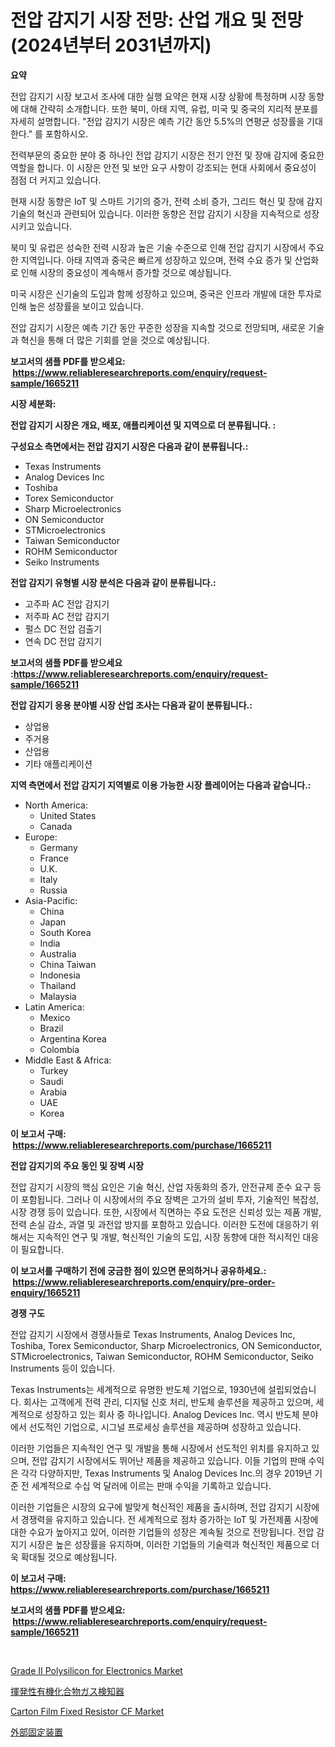 <p><h1>전압 감지기 시장 전망: 산업 개요 및 전망 (2024년부터 2031년까지)</h1></p><p><strong>요약</strong></p>
<p><p>전압 감지기 시장 보고서 조사에 대한 실행 요약은 현재 시장 상황에 특정하며 시장 동향에 대해 간략히 소개합니다. 또한 북미, 아태 지역, 유럽, 미국 및 중국의 지리적 분포를 자세히 설명합니다. "전압 감지기 시장은 예측 기간 동안 5.5%의 연평균 성장률을 기대한다." 를 포함하시오.</p><p>전력부문의 중요한 분야 중 하나인 전압 감지기 시장은 전기 안전 및 장애 감지에 중요한 역할을 합니다. 이 시장은 안전 및 보안 요구 사항이 강조되는 현대 사회에서 중요성이 점점 더 커지고 있습니다.</p><p>현재 시장 동향은 IoT 및 스마트 기기의 증가, 전력 소비 증가, 그리드 혁신 및 장애 감지 기술의 혁신과 관련되어 있습니다. 이러한 동향은 전압 감지기 시장을 지속적으로 성장시키고 있습니다.</p><p>북미 및 유럽은 성숙한 전력 시장과 높은 기술 수준으로 인해 전압 감지기 시장에서 주요한 지역입니다. 아태 지역과 중국은 빠르게 성장하고 있으며, 전력 수요 증가 및 산업화로 인해 시장의 중요성이 계속해서 증가할 것으로 예상됩니다.</p><p>미국 시장은 신기술의 도입과 함께 성장하고 있으며, 중국은 인프라 개발에 대한 투자로 인해 높은 성장률을 보이고 있습니다.</p><p>전압 감지기 시장은 예측 기간 동안 꾸준한 성장을 지속할 것으로 전망되며, 새로운 기술과 혁신을 통해 더 많은 기회를 얻을 것으로 예상됩니다.</p></p>
<p><strong>보고서의 샘플 PDF를 받으세요: &nbsp;<a href="https://www.reliableresearchreports.com/enquiry/request-sample/1665211">https://www.reliableresearchreports.com/enquiry/request-sample/1665211</a></strong></p>
<p><strong>시장 세분화:</strong></p>
<p><strong> 전압 감지기 시장은 개요, 배포, 애플리케이션 및 지역으로 더 분류됩니다. :</strong></p>
<p><strong>구성요소 측면에서는 전압 감지기 시장은 다음과 같이 분류됩니다.:</strong></p>
<p><ul><li>Texas Instruments</li><li>Analog Devices Inc</li><li>Toshiba</li><li>Torex Semiconductor</li><li>Sharp Microelectronics</li><li>ON Semiconductor</li><li>STMicroelectronics</li><li>Taiwan Semiconductor</li><li>ROHM Semiconductor</li><li>Seiko Instruments</li></ul></p>
<p><strong> 전압 감지기 유형별 시장 분석은 다음과 같이 분류됩니다.:</strong></p>
<p><ul><li>고주파 AC 전압 감지기</li><li>저주파 AC 전압 감지기</li><li>펄스 DC 전압 검출기</li><li>연속 DC 전압 감지기</li></ul></p>
<p><strong>보고서의 샘플 PDF를 받으세요 :<a href="https://www.reliableresearchreports.com/enquiry/request-sample/1665211">https://www.reliableresearchreports.com/enquiry/request-sample/1665211</a></strong></p>
<p><strong> 전압 감지기 응용 분야별 시장 산업 조사는 다음과 같이 분류됩니다.:</strong></p>
<p><ul><li>상업용</li><li>주거용</li><li>산업용</li><li>기타 애플리케이션</li></ul></p>
<p><strong>지역 측면에서 전압 감지기 지역별로 이용 가능한 시장 플레이어는 다음과 같습니다.:</strong></p>
<p><ul>
    <li>
        North America:
        <ul>
            <li>United States</li>
            <li>Canada</li>
        </ul>
    </li>
    <li>
        Europe:
        <ul>
            <li>Germany</li>
            <li>France</li>
            <li>U.K.</li>
            <li>Italy</li>
            <li>Russia</li>
        </ul>
    </li>
    <li>
        Asia-Pacific:
        <ul>
            <li>China</li>
            <li>Japan</li>
            <li>South Korea</li>
            <li>India</li>
            <li>Australia</li>
            <li>China Taiwan</li>
            <li>Indonesia</li>
            <li>Thailand</li>
            <li>Malaysia</li>
        </ul>
    </li>
    <li>
        Latin America:
        <ul>
            <li>Mexico</li>
            <li>Brazil</li>
            <li>Argentina Korea</li>
            <li>Colombia</li>
        </ul>
    </li>
    <li>
        Middle East & Africa:
        <ul>
            <li>Turkey</li>
            <li>Saudi</li>
            <li>Arabia</li>
            <li>UAE</li>
            <li>Korea</li>
        </ul>
    </li>
    </ul></p>
<p><strong>이 보고서 구매: &nbsp;<a href="https://www.reliableresearchreports.com/purchase/1665211">https://www.reliableresearchreports.com/purchase/1665211</a></strong></p>
<p><strong>전압 감지기의 주요 동인 및 장벽 시장</strong></p>
<p><p>전압 감지기 시장의 핵심 요인은 기술 혁신, 산업 자동화의 증가, 안전규제 준수 요구 등이 포함됩니다. 그러나 이 시장에서의 주요 장벽은 고가의 설비 투자, 기술적인 복잡성, 시장 경쟁 등이 있습니다. 또한, 시장에서 직면하는 주요 도전은 신뢰성 있는 제품 개발, 전력 손실 감소, 과열 및 과전압 방지를 포함하고 있습니다. 이러한 도전에 대응하기 위해서는 지속적인 연구 및 개발, 혁신적인 기술의 도입, 시장 동향에 대한 적시적인 대응이 필요합니다.</p></p>
<p><strong>이 보고서를 구매하기 전에 궁금한 점이 있으면 문의하거나 공유하세요.: &nbsp;<a href="https://www.reliableresearchreports.com/enquiry/pre-order-enquiry/1665211">https://www.reliableresearchreports.com/enquiry/pre-order-enquiry/1665211</a></strong></p>
<p><strong>경쟁 구도</strong></p>
<p><p>전압 감지기 시장에서 경쟁사들로 Texas Instruments, Analog Devices Inc, Toshiba, Torex Semiconductor, Sharp Microelectronics, ON Semiconductor, STMicroelectronics, Taiwan Semiconductor, ROHM Semiconductor, Seiko Instruments 등이 있습니다. </p><p>Texas Instruments는 세계적으로 유명한 반도체 기업으로, 1930년에 설립되었습니다. 회사는 고객에게 전력 관리, 디지털 신호 처리, 반도체 솔루션을 제공하고 있으며, 세계적으로 성장하고 있는 회사 중 하나입니다. Analog Devices Inc. 역시 반도체 분야에서 선도적인 기업으로, 시그널 프로세싱 솔루션을 제공하며 성장하고 있습니다. </p><p>이러한 기업들은 지속적인 연구 및 개발을 통해 시장에서 선도적인 위치를 유지하고 있으며, 전압 감지기 시장에서도 뛰어난 제품을 제공하고 있습니다. 이들 기업의 판매 수익은 각각 다양하지만, Texas Instruments 및 Analog Devices Inc.의 경우 2019년 기준 전 세계적으로 수십 억 달러에 이르는 판매 수익을 기록하고 있습니다. </p><p>이러한 기업들은 시장의 요구에 발맞게 혁신적인 제품을 출시하며, 전압 감지기 시장에서 경쟁력을 유지하고 있습니다. 전 세계적으로 점차 증가하는 IoT 및 가전제품 시장에 대한 수요가 높아지고 있어, 이러한 기업들의 성장은 계속될 것으로 전망됩니다. 전압 감지기 시장은 높은 성장률을 유지하며, 이러한 기업들의 기술력과 혁신적인 제품으로 더욱 확대될 것으로 예상됩니다.</p></p>
<p><strong>이 보고서 구매: &nbsp; <a href="https://www.reliableresearchreports.com/purchase/1665211">https://www.reliableresearchreports.com/purchase/1665211</a></strong></p>
<p><strong>보고서의 샘플 PDF를 받으세요: &nbsp;<a href="https://www.reliableresearchreports.com/enquiry/request-sample/1665211">https://www.reliableresearchreports.com/enquiry/request-sample/1665211</a></strong><strong></strong></p>
<p>&nbsp;</p>
<p><p><a href="https://github.com/nancykennedykellievqfqt2/Market-Research-Report-List-1/blob/main/grade-ii-polysilicon-for-electronics-market.md">Grade II Polysilicon for Electronics Market</a></p><p><a href="https://medium.com/@teridactyl90/voc%E3%82%AC%E3%82%B9%E6%A4%9C%E7%9F%A5%E5%99%A8%E5%B8%82%E5%A0%B4%E3%81%AE%E8%A6%8F%E6%A8%A1%E3%81%A8%E5%B8%82%E5%A0%B4%E5%8B%95%E5%90%91-%E5%AE%8C%E5%85%A8%E3%81%AA%E6%A5%AD%E7%95%8C%E6%A6%82%E8%A6%81-2024%E5%B9%B4%E3%81%8B%E3%82%892031%E5%B9%B4%E3%81%BE%E3%81%A7-f10db48c5906">揮発性有機化合物ガス検知器</a></p><p><a href="https://github.com/seekum/Market-Research-Report-List-2/blob/main/carton-film-fixed-resistor-cf-market.md">Carton Film Fixed Resistor CF Market</a></p><p><a href="https://medium.com/@addyserr7687/%E5%A4%96%E9%83%A8%E5%9B%BA%E5%AE%9A%E5%85%B7%E8%A3%85%E7%BD%AE%E5%B8%82%E5%A0%B4%E3%81%AF%E5%B8%82%E5%A0%B4%E3%82%B7%E3%82%A7%E3%82%A2-%E5%B8%82%E5%A0%B4%E3%83%88%E3%83%AC%E3%83%B3%E3%83%89-%E5%B8%82%E5%A0%B4%E6%88%90%E9%95%B7%E3%81%AB%E9%96%A2%E3%81%99%E3%82%8B%E6%83%85%E5%A0%B1%E3%82%92%E6%8F%90%E4%BE%9B%E3%81%97%E3%81%BE%E3%81%99-756a0da295bc">外部固定装置</a></p></p>
